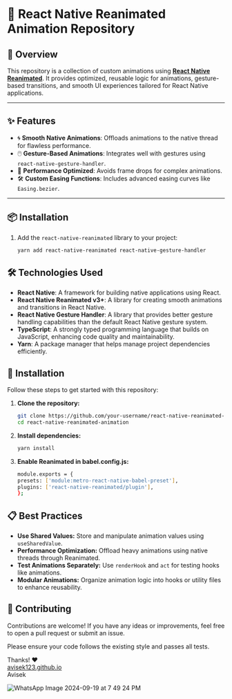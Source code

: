 # **🎨 React Native Reanimated Animation Repository**

## **🚀 Overview**

This repository is a collection of custom animations using **[React Native Reanimated](https://docs.swmansion.com/react-native-reanimated/)**. It provides optimized, reusable logic for animations, gesture-based transitions, and smooth UI experiences tailored for React Native applications.

---

## **✨ Features**

- 🌀 **Smooth Native Animations**: Offloads animations to the native thread for flawless performance.
- 🖱️ **Gesture-Based Animations**: Integrates well with gestures using `react-native-gesture-handler`.
- 📱 **Performance Optimized**: Avoids frame drops for complex animations.
- 🛠️ **Custom Easing Functions**: Includes advanced easing curves like `Easing.bezier`.

---

## **📦 Installation**

1. Add the `react-native-reanimated` library to your project:

   ```bash
   yarn add react-native-reanimated react-native-gesture-handler

   ```

## **🛠 Technologies Used**

- **React Native**: A framework for building native applications using React.
- **React Native Reanimated v3+**: A library for creating smooth animations and transitions in React Native.
- **React Native Gesture Handler**: A library that provides better gesture handling capabilities than the default React Native gesture system.
- **TypeScript**: A strongly typed programming language that builds on JavaScript, enhancing code quality and maintainability.
- **Yarn**: A package manager that helps manage project dependencies efficiently.

## **🔧 Installation**

Follow these steps to get started with this repository:

1. **Clone the repository:**

   ```bash
   git clone https://github.com/your-username/react-native-reanimated-animation.git
   cd react-native-reanimated-animation

   ```

2. **Install dependencies:**

   ```bash
   yarn install
   ```

3. **Enable Reanimated in babel.config.js:**
   ```bash
   module.exports = {
   presets: ['module:metro-react-native-babel-preset'],
   plugins: ['react-native-reanimated/plugin'],
   };
   ```

## **📋 Best Practices**

- **Use Shared Values:** Store and manipulate animation values using `useSharedValue`.
- **Performance Optimization:** Offload heavy animations using native threads through Reanimated.
- **Test Animations Separately:** Use `renderHook` and `act` for testing hooks like animations.
- **Modular Animations:** Organize animation logic into hooks or utility files to enhance reusability.

## **🤝 Contributing**

Contributions are welcome! If you have any ideas or improvements, feel free to open a pull request or submit an issue.

Please ensure your code follows the existing style and passes all tests.

Thanks! ❤️
<br/>
[avisek123.github.io](https://github.com/avisek123)
<br/>
Avisek

![WhatsApp Image 2024-09-19 at 7 49 24 PM](https://github.com/user-attachments/assets/d5af07bd-46b7-40b7-a945-4b06e6c90288)
